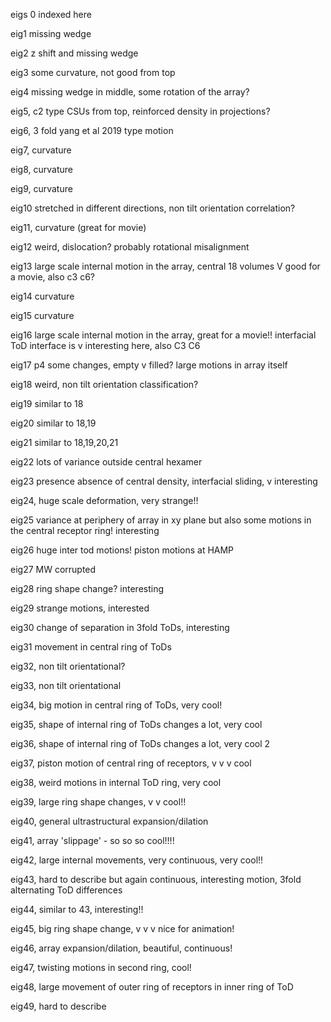 eigs 0 indexed here

eig1 missing wedge

eig2 z shift and missing wedge

eig3 some curvature, not good from top

eig4 missing wedge in middle, some rotation of the array?

eig5, c2 type CSUs from top, reinforced density in projections?

eig6, 3 fold yang et al 2019 type motion

eig7, curvature

eig8, curvature

eig9, curvature

eig10 stretched in different directions, non tilt orientation correlation?

eig11, curvature (great for movie)

eig12 weird, dislocation? probably rotational misalignment

eig13 large scale internal motion in the array, central 18 volumes V good for a movie, also c3 c6?

eig14 curvature

eig15 curvature

eig16 large scale internal motion in the array, great for a movie!!
interfacial ToD interface is v interesting here, also C3 C6

eig17 p4 some changes, empty v filled? large motions in array itself

eig18 weird, non tilt orientation classification?

eig19 similar to 18

eig20 similar to 18,19

eig21 similar to 18,19,20,21

eig22 lots of variance outside central hexamer

eig23 presence absence of central density, interfacial sliding, v interesting

eig24, huge scale deformation, very strange!!

eig25 variance at periphery of array in xy plane but also some motions in the central receptor ring! interesting

eig26 huge inter tod motions! piston motions at HAMP

eig27 MW corrupted

eig28 ring shape change? interesting

eig29 strange motions, interested

eig30 change of separation in 3fold ToDs, interesting

eig31 movement in central ring of ToDs

eig32, non tilt orientational?

eig33, non tilt orientational

eig34, big motion in central ring of ToDs, very cool!

eig35, shape of internal ring of ToDs changes a lot, very cool

eig36, shape of internal ring of ToDs changes a lot, very cool 2

eig37, piston motion of central ring of receptors, v v v cool

eig38, weird motions in internal ToD ring, very cool

eig39, large ring shape changes, v v cool!!

eig40, general ultrastructural expansion/dilation

eig41, array 'slippage' - so so so cool!!!!

eig42, large internal movements, very continuous, very cool!!

eig43, hard to describe but again continuous, interesting motion, 3fold alternating ToD differences

eig44, similar to 43, interesting!!

eig45, big ring shape change, v v v nice for animation!

eig46, array expansion/dilation, beautiful, continuous!

eig47, twisting motions in second ring, cool!

eig48, large movement of outer ring of receptors in inner ring of ToD

eig49, hard to describe